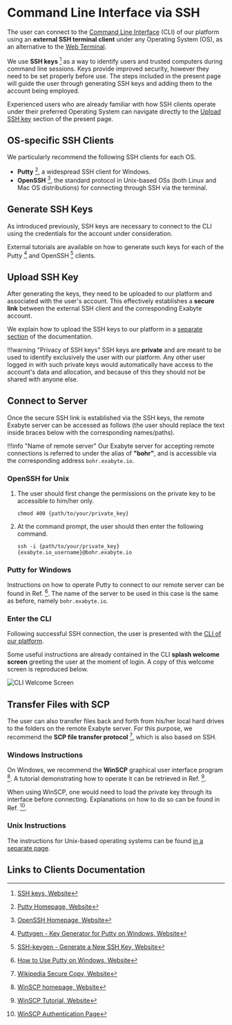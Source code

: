 # Command Line Interface via SSH

The user can connect to the [Command Line Interface](../cli/overview.md) (CLI) of our platform using an **external SSH terminal client** under any Operating System (OS), as an alternative to the [Web Terminal](web-terminal.md).

We use **SSH keys** [^1] as a way to identify users and trusted computers during command line sessions. Keys provide improved security, however they need to be set properly before use. The steps included in the present page will guide the user through generating SSH keys and adding them to the account being employed. 

Experienced users who are already familiar with how SSH clients operate under their preferred Operating System can navigate directly to the [Upload SSH key](#upload-ssh-key) section of the present page.

## OS-specific SSH Clients

We particularly recommend the following SSH clients for each OS.

- **Putty** [^2], a widespread SSH client for Windows.
- **OpenSSH** [^3], the standard protocol in Unix-based OSs (both Linux and Mac OS distributions) for connecting through SSH via the terminal.

## Generate SSH Keys

As introduced previously, SSH keys are necessary to connect to the CLI using the credentials for the account under consideration. 

External tutorials are available on how to generate such keys for each of the Putty [^4] and OpenSSH [^5] clients.

## Upload SSH Key

After generating the keys, they need to be uploaded to our platform and associated with the user's account. This effectively establishes a **secure link** between the external SSH client and the corresponding Exabyte account.

We explain how to upload the SSH keys to our platform in a [separate section](../accounts/ui/preferences/ssh.md) of the documentation.
            
!!!warning "Privacy of SSH keys"
    SSH keys are **private** and are meant to be used to identify exclusively the user with our platform. Any other user logged in with such private keys would automatically have access to the account's data and allocation, and because of this they should not be shared with anyone else.

## Connect to Server

Once the secure SSH link is established via the SSH keys, the remote Exabyte server can be accessed as follows (the user should replace the text inside braces below with the corresponding names/paths).

!!!info "Name of remote server"
    Our Exabyte server for accepting remote connections is referred to under the alias of **"bohr"**, and is accessible via the corresponding address `bohr.exabyte.io`.

### OpenSSH for Unix

1. The user should first change the permissions on the private key to be accessible to him/her only.

    ```
    chmod 400 {path/to/your/private_key}
    ```

2. At the command prompt, the user should then enter the following command.

    ```
    ssh -i {path/to/your/private_key} {exabyte.io_username}@bohr.exabyte.io
    ```

### Putty for Windows
  
Instructions on how to operate Putty to connect to our remote server can be found in Ref. [^6]. The name of the server to be used in this case is the same as before, namely `bohr.exabyte.io`.
  
### Enter the CLI

Following successful SSH connection, the user is presented with the [CLI of our platform](../cli/overview.md).

Some useful instructions are already contained in the CLI **splash welcome screen** greeting the user at the moment of login. A copy of this welcome screen is reproduced below.

![CLI Welcome Screen](../images/remote-connection/CLI-Welcome-Screen.png  "CLI Welcome Screen")

## Transfer Files with SCP

The user can also transfer files back and forth from his/her local hard drives to the folders on the remote Exabyte server. For this purpose, we recommend the **SCP file transfer protocol** [^7], which is also based on SSH.
    
### Windows Instructions

On Windows, we recommend the **WinSCP** graphical user interface program [^8]. A tutorial demonstrating how to operate it can be retrieved in Ref. [^9].

When using WinSCP, one would need to load the private key through its interface before connecting. Explanations on how to do so can be found in Ref. [^10].      
    
### Unix Instructions

The instructions for Unix-based operating systems can be found [in a separate page](actions/transfer-files-scp.md).

## Links to Clients Documentation

[^1]: [SSH keys, Website](https://wiki.archlinux.org/index.php/SSH_keys)

[^2]: [Putty Homepage, Website](https://www.putty.org/)

[^3]: [OpenSSH Homepage, Website](https://www.openssh.com/)

[^4]: [Puttygen - Key Generator for Putty on Windows, Website](https://www.ssh.com/ssh/putty/windows/puttygen)

[^5]: [SSH-keygen - Generate a New SSH Key, Website](https://www.ssh.com/ssh/keygen/)

[^6]: [How to Use Putty on Windows, Website](https://www.ssh.com/ssh/putty/windows/)

[^7]: [Wikipedia Secure Copy, Website](https://en.wikipedia.org/wiki/Secure_copy)

[^8]: [WinSCP homepage, Website](https://winscp.net/eng/index.php)

[^9]: [WinSCP Tutorial, Website](https://www.siteground.com/tutorials/ssh/winscp/)

[^10]: [WinSCP Authentication Page](https://winscp.net/eng/docs/ui_login_authentication#private_key)
